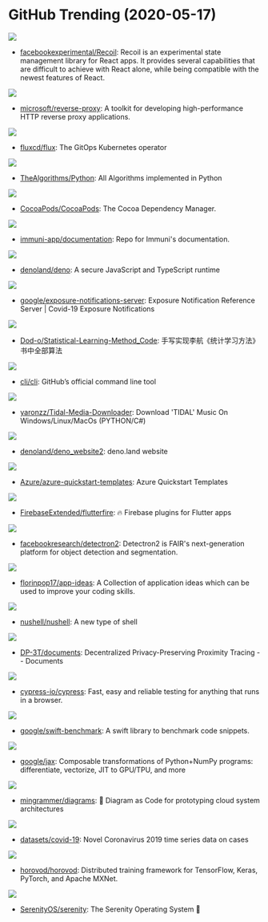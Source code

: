 # GitHub Trending (2020-05-17)

![](https://img.shields.io/badge/JavaScript-New%201-green?style=flat-square&logo=appveyor)
- [facebookexperimental/Recoil](https://github.com/facebookexperimental/Recoil): Recoil is an experimental state management library for React apps. It provides several capabilities that are difficult to achieve with React alone, while being compatible with the newest features of React.

![](https://img.shields.io/badge/C%23-New%2057-green?style=flat-square&logo=appveyor)
- [microsoft/reverse-proxy](https://github.com/microsoft/reverse-proxy): A toolkit for developing high-performance HTTP reverse proxy applications.

![](https://img.shields.io/badge/Go-New%2056-green?style=flat-square&logo=appveyor)
- [fluxcd/flux](https://github.com/fluxcd/flux): The GitOps Kubernetes operator

![](https://img.shields.io/badge/Python-New%20247-green?style=flat-square&logo=appveyor)
- [TheAlgorithms/Python](https://github.com/TheAlgorithms/Python): All Algorithms implemented in Python

![](https://img.shields.io/badge/Ruby-New%2013-green?style=flat-square&logo=appveyor)
- [CocoaPods/CocoaPods](https://github.com/CocoaPods/CocoaPods): The Cocoa Dependency Manager.

![](https://img.shields.io/badge/none-New%20105-green?style=flat-square&logo=appveyor)
- [immuni-app/documentation](https://github.com/immuni-app/documentation): Repo for Immuni's documentation.

![](https://img.shields.io/badge/TypeScript-New%201-green?style=flat-square&logo=appveyor)
- [denoland/deno](https://github.com/denoland/deno): A secure JavaScript and TypeScript runtime

![](https://img.shields.io/badge/Go-New%20391-green?style=flat-square&logo=appveyor)
- [google/exposure-notifications-server](https://github.com/google/exposure-notifications-server): Exposure Notification Reference Server | Covid-19 Exposure Notifications

![](https://img.shields.io/badge/Python-New%2098-green?style=flat-square&logo=appveyor)
- [Dod-o/Statistical-Learning-Method_Code](https://github.com/Dod-o/Statistical-Learning-Method_Code): 手写实现李航《统计学习方法》书中全部算法

![](https://img.shields.io/badge/Go-New%2085-green?style=flat-square&logo=appveyor)
- [cli/cli](https://github.com/cli/cli): GitHub’s official command line tool

![](https://img.shields.io/badge/C%23-New%2024-green?style=flat-square&logo=appveyor)
- [yaronzz/Tidal-Media-Downloader](https://github.com/yaronzz/Tidal-Media-Downloader): Download 'TIDAL' Music On Windows/Linux/MacOs (PYTHON/C#)

![](https://img.shields.io/badge/TypeScript-New%2036-green?style=flat-square&logo=appveyor)
- [denoland/deno_website2](https://github.com/denoland/deno_website2): deno.land website

![](https://img.shields.io/badge/PowerShell-New%2023-green?style=flat-square&logo=appveyor)
- [Azure/azure-quickstart-templates](https://github.com/Azure/azure-quickstart-templates): Azure Quickstart Templates

![](https://img.shields.io/badge/Dart-New%2014-green?style=flat-square&logo=appveyor)
- [FirebaseExtended/flutterfire](https://github.com/FirebaseExtended/flutterfire): 🔥 Firebase plugins for Flutter apps

![](https://img.shields.io/badge/Python-New%2063-green?style=flat-square&logo=appveyor)
- [facebookresearch/detectron2](https://github.com/facebookresearch/detectron2): Detectron2 is FAIR's next-generation platform for object detection and segmentation.

![](https://img.shields.io/badge/none-New%20120-green?style=flat-square&logo=appveyor)
- [florinpop17/app-ideas](https://github.com/florinpop17/app-ideas): A Collection of application ideas which can be used to improve your coding skills.

![](https://img.shields.io/badge/Rust-New%2082-green?style=flat-square&logo=appveyor)
- [nushell/nushell](https://github.com/nushell/nushell): A new type of shell

![](https://img.shields.io/badge/Shell-New%2064-green?style=flat-square&logo=appveyor)
- [DP-3T/documents](https://github.com/DP-3T/documents): Decentralized Privacy-Preserving Proximity Tracing -- Documents

![](https://img.shields.io/badge/JavaScript-New%2056-green?style=flat-square&logo=appveyor)
- [cypress-io/cypress](https://github.com/cypress-io/cypress): Fast, easy and reliable testing for anything that runs in a browser.

![](https://img.shields.io/badge/Swift-New%20114-green?style=flat-square&logo=appveyor)
- [google/swift-benchmark](https://github.com/google/swift-benchmark): A swift library to benchmark code snippets.

![](https://img.shields.io/badge/Python-New%2046-green?style=flat-square&logo=appveyor)
- [google/jax](https://github.com/google/jax): Composable transformations of Python+NumPy programs: differentiate, vectorize, JIT to GPU/TPU, and more

![](https://img.shields.io/badge/Python-New%20172-green?style=flat-square&logo=appveyor)
- [mingrammer/diagrams](https://github.com/mingrammer/diagrams): 🎨 Diagram as Code for prototyping cloud system architectures

![](https://img.shields.io/badge/Python-New%2017-green?style=flat-square&logo=appveyor)
- [datasets/covid-19](https://github.com/datasets/covid-19): Novel Coronavirus 2019 time series data on cases

![](https://img.shields.io/badge/Python-New%2038-green?style=flat-square&logo=appveyor)
- [horovod/horovod](https://github.com/horovod/horovod): Distributed training framework for TensorFlow, Keras, PyTorch, and Apache MXNet.

![](https://img.shields.io/badge/C%2B%2B-New%2038-green?style=flat-square&logo=appveyor)
- [SerenityOS/serenity](https://github.com/SerenityOS/serenity): The Serenity Operating System 🐞

